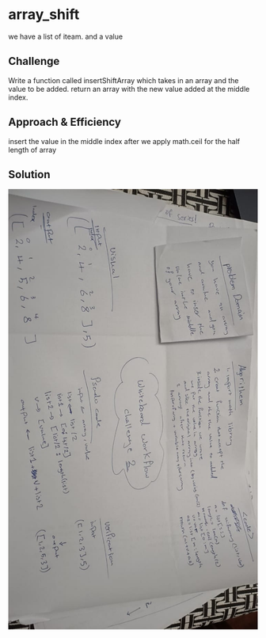 # array_shift

we have a list of iteam.
and a value

## Challenge

Write a function called insertShiftArray which takes in an array and the value to be added. return an array with the new value added at the middle index.

## Approach & Efficiency

insert the value in the middle index after we apply math.ceil for the half length of array

## Solution
![array_shift](assets/array-shift.jpeg)
